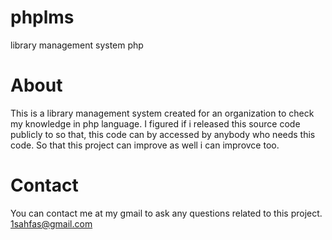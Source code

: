 # phplms
library management system php

# About 
This is a library management system created for an organization to check my knowledge in php language.
I figured if i released this source code publicly to so that, this code can by accessed by anybody who needs this code. So that this project can improve as well i can improvce too.

# Contact
You can contact me at my gmail to ask any questions related to this project.
1sahfas@gmail.com
